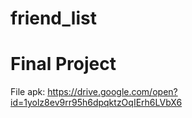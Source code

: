 # friend_list


 Final Project
===================
File apk: https://drive.google.com/open?id=1yolz8ev9rr95h6dpqktzOqIErh6LVbX6
